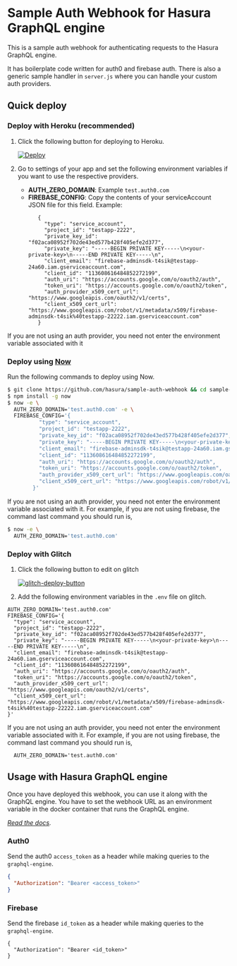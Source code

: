 # Sample Auth Webhook for Hasura GraphQL engine

This is a sample auth webhook for authenticating requests to the Hasura GraphQL engine.

It has boilerplate code written for auth0 and firebase auth. There is also a generic sample handler in `server.js` where you can handle your custom auth providers.

## Quick deploy

### Deploy with Heroku (recommended)

1. Click the following button for deploying to Heroku.

   [![Deploy](https://www.herokucdn.com/deploy/button.svg)](https://heroku.com/deploy?template=https://github.com/hasura/sample-auth-webhook)

2. Go to settings of your app and set the following environment variables if you want to use the respective providers.

   - **AUTH_ZERO_DOMAIN**: Example `test.auth0.com`
   - **FIREBASE_CONFIG**: Copy the contents of your serviceAccount JSON file for this field. Example:
     ```
        {
          "type": "service_account",
          "project_id": "testapp-2222",
          "private_key_id": "f02aca08952f702de43ed577b428f405efe2d377",
          "private_key": "-----BEGIN PRIVATE KEY-----\n<your-private-key>\n-----END PRIVATE KEY-----\n",
          "client_email": "firebase-adminsdk-t4sik@testapp-24a60.iam.gserviceaccount.com",
          "client_id": "113608616484852272199",
          "auth_uri": "https://accounts.google.com/o/oauth2/auth",
          "token_uri": "https://accounts.google.com/o/oauth2/token",
          "auth_provider_x509_cert_url": "https://www.googleapis.com/oauth2/v1/certs",
          "client_x509_cert_url": "https://www.googleapis.com/robot/v1/metadata/x509/firebase-adminsdk-t4sik%40testapp-22222.iam.gserviceaccount.com"
        }
     ```

If you are not using an auth provider, you need not enter the environment variable associated with it

### Deploy using [Now](https://zeit.co/now)

Run the following commands to deploy using Now.

```bash
$ git clone https://github.com/hasura/sample-auth-webhook && cd sample-auth-webhook
$ npm install -g now
$ now -e \
  AUTH_ZERO_DOMAIN='test.auth0.com' -e \
  FIREBASE_CONFIG='{
          "type": "service_account",
          "project_id": "testapp-2222",
          "private_key_id": "f02aca08952f702de43ed577b428f405efe2d377",
          "private_key": "-----BEGIN PRIVATE KEY-----\n<your-private-key>\n-----END PRIVATE KEY-----\n",
          "client_email": "firebase-adminsdk-t4sik@testapp-24a60.iam.gserviceaccount.com",
          "client_id": "113608616484852272199",
          "auth_uri": "https://accounts.google.com/o/oauth2/auth",
          "token_uri": "https://accounts.google.com/o/oauth2/token",
          "auth_provider_x509_cert_url": "https://www.googleapis.com/oauth2/v1/certs",
          "client_x509_cert_url": "https://www.googleapis.com/robot/v1/metadata/x509/firebase-adminsdk-t4sik%40testapp-22222.iam.gserviceaccount.com"
        }'
```

If you are not using an auth provider, you need not enter the environment variable associated with it. For example, if you are not using firebase, the command last command you should run is,

```bash
$ now -e \
  AUTH_ZERO_DOMAIN='test.auth0.com'
```

### Deploy with Glitch

1. Click the following button to edit on glitch

   [![glitch-deploy-button](https://raw.githubusercontent.com/hasura/sample-auth-webhook/master/assets/deploy-glitch.png)](http://glitch.com/edit/#!/import/github/hasura/sample-auth-webhook)

2. Add the following environment variables in the `.env` file on glitch.

  ```env
  AUTH_ZERO_DOMAIN='test.auth0.com'
  FIREBASE_CONFIG='{
    "type": "service_account",
    "project_id": "testapp-2222",
    "private_key_id": "f02aca08952f702de43ed577b428f405efe2d377",
    "private_key": "-----BEGIN PRIVATE KEY-----\n<your-private-key>\n-----END PRIVATE KEY-----\n",
    "client_email": "firebase-adminsdk-t4sik@testapp-24a60.iam.gserviceaccount.com",
    "client_id": "113608616484852272199",
    "auth_uri": "https://accounts.google.com/o/oauth2/auth",
    "token_uri": "https://accounts.google.com/o/oauth2/token",
    "auth_provider_x509_cert_url": "https://www.googleapis.com/oauth2/v1/certs",
    "client_x509_cert_url": "https://www.googleapis.com/robot/v1/metadata/x509/firebase-adminsdk-t4sik%40testapp-22222.iam.gserviceaccount.com"
  }'
  ```

If you are not using an auth provider, you need not enter the environment variable associated with it. For example, if you are not using firebase, the command last command you should run is,

```env
  AUTH_ZERO_DOMAIN='test.auth0.com'
```

## Usage with Hasura GraphQL engine

Once you have deployed this webhook, you can use it along with the GraphQL engine. You have to set the webhook URL as an environment variable in the docker container that runs the GraphQL engine.

*[Read the docs](https://docs.hasura.io/1.0/graphql/manual/auth/webhook.html).*

### Auth0

Send the auth0 `access_token` as a header  while making queries to the `graphql-engine`.

```JSON
{
  "Authorization": "Bearer <access_token>"
}
```

### Firebase

Send the firebase `id_token` as a header while making queries to the `graphql-engine`.

```
{
  "Authorization": "Bearer <id_token>"
}
```
